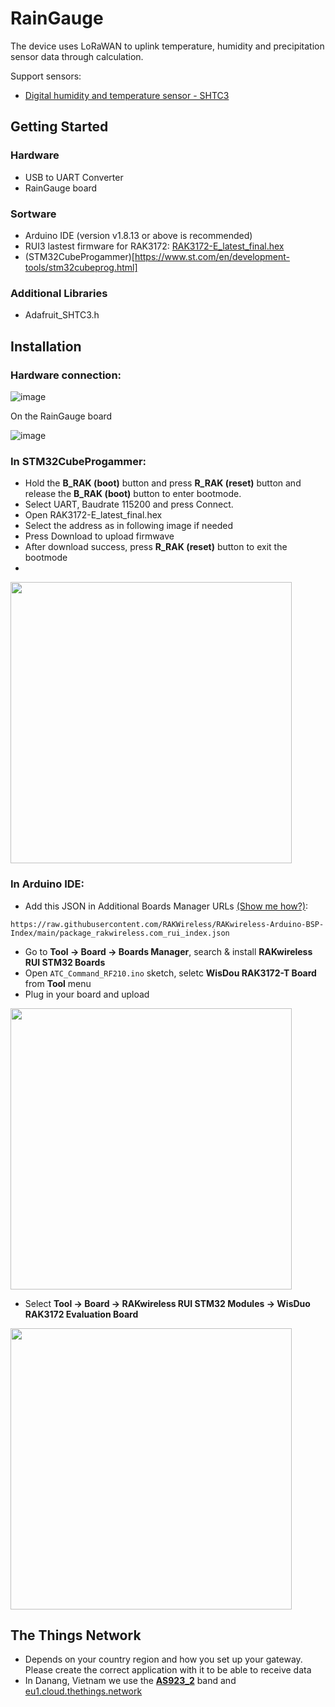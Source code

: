# RainGauge
The device uses LoRaWAN to uplink temperature, humidity and precipitation sensor data through calculation.

Support sensors:
- [Digital humidity and temperature sensor - SHTC3](https://www.sensirion.com/products/catalog/SHTC3/)

## Getting Started

### Hardware

- USB to UART Converter
- RainGauge board

### Sortware

- Arduino IDE (version v1.8.13 or above is recommended)
- RUI3 lastest firmware for RAK3172: [RAK3172-E_latest_final.hex](https://downloads.rakwireless.com/RUI/RUI3/Image/RAK3172-E_latest_final.hex)
- (STM32CubeProgammer)[https://www.st.com/en/development-tools/stm32cubeprog.html]

### Additional Libraries

- Adafruit_SHTC3.h


## Installation

### Hardware connection:

![image](https://github.com/XuanMinh201/RainGauge/assets/75436464/43590e25-210d-4a73-9fea-75715c76654b)

On the RainGauge board

![image](https://github.com/XuanMinh201/RainGauge/assets/75436464/83794843-a9d2-4d8a-8205-b86d8a1eae8a)

### In STM32CubeProgammer:
  -  Hold the **B_RAK (boot)** button and press **R_RAK (reset)** button and release the **B_RAK (boot)** button to enter bootmode.
  -  Select UART, Baudrate 115200 and press Connect.
  -  Open RAK3172-E_latest_final.hex
  -  Select the address as in following image if needed
  -  Press Download to upload firmwave
  -  After download success, press **R_RAK (reset)** button to exit the bootmode
  -  
<!-- ![image](https://github.com/XuanMinh201/RF210/assets/75436464/55f5c5ab-d69a-4a25-94da-563d1e52a172) -->
<img src="https://github.com/XuanMinh201/RF210/assets/75436464/55f5c5ab-d69a-4a25-94da-563d1e52a172" height="450">

### In Arduino IDE:
  -  Add this JSON in Additional Boards Manager URLs [\(Show me how?\)](https://support.arduino.cc/hc/en-us/articles/360016466340-Add-third-party-platforms-to-the-Boards-Manager-in-Arduino-IDE):

```  
https://raw.githubusercontent.com/RAKWireless/RAKwireless-Arduino-BSP-Index/main/package_rakwireless.com_rui_index.json
```

  -  Go to **Tool -> Board -> Boards Manager**, search & install **RAKwireless RUI STM32 Boards**
  -  Open ```ATC_Command_RF210.ino``` sketch, seletc **WisDou RAK3172-T Board** from **Tool** menu
  -  Plug in your board and upload


<!-- ![image](https://github.com/XuanMinh201/RF210/assets/75436464/141710ed-1294-46ea-9951-63bea73622ed) -->
<img src="https://github.com/XuanMinh201/RF210/assets/75436464/141710ed-1294-46ea-9951-63bea73622ed" height="450">

  -  Select **Tool -> Board -> RAKwireless RUI STM32 Modules -> WisDuo RAK3172 Evaluation Board**
    
<!-- ![image](https://github.com/XuanMinh201/RF210/assets/75436464/146c570a-ec82-45bc-ada0-89544624b861) -->
<img src="https://github.com/XuanMinh201/RF210/assets/75436464/146c570a-ec82-45bc-ada0-89544624b861" height="450">


## The Things Network
- Depends on your country region and how you set up your gateway. Please create the correct application with it to be able to receive data
- In Danang, Vietnam we use the [**AS923_2**](https://ns.docs.everynet.io/channel_plans/AS920-923.html) band and [eu1.cloud.thethings.network](https://eu1.cloud.thethings.network/console/)

